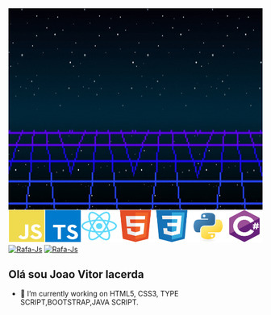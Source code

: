 <div>
  <img align="center" alt="developer" height="400" width="1000" src="https://github.com/Lacerdavitor/Lacerdavitor/blob/main/hi,%20I'm%20Vitor%20Lacerda%20,%20a%20web%20developer%20in%20making%20(1).gif?raw=true">
</div>  
<div style="display:inline-flex">
  <img align="center" alt="lacerda.dev-Js" height="65" width="140" src="https://raw.githubusercontent.com/devicons/devicon/master/icons/javascript/javascript-plain.svg">
  <img align="center" alt="lacerda.dev Ts" height="65" width="140" src="https://raw.githubusercontent.com/devicons/devicon/master/icons/typescript/typescript-plain.svg">
  <img align="center" alt="lacerda.dev Rs" height="65" width="140" src="https://raw.githubusercontent.com/devicons/devicon/master/icons/react/react-original.svg">
  <img align="center" alt="lacerda.dev-HTML" height="65" width="140" src="https://raw.githubusercontent.com/devicons/devicon/master/icons/html5/html5-original.svg">
  <img align="center" alt="lacerda.dev-CSS" height="65" width="140" src="https://raw.githubusercontent.com/devicons/devicon/master/icons/css3/css3-original.svg">
  <img align="center" alt="lacerda.dev-Python" height="65" width="140" src="https://raw.githubusercontent.com/devicons/devicon/master/icons/python/python-original.svg">
  <img align="center" alt="lacerda.dev-Csharp" height="65" width="140" src="https://raw.githubusercontent.com/devicons/devicon/master/icons/csharp/csharp-original.svg">
</div>
<div> 
  <a href = "mailto:lacerdavitor.dev@gmail.com"><img align="center" alt="Rafa-Js" height="15" width="400" src="https://img.shields.io/badge/-Gmail-%23333?style=for-the-badge&logo=gmail&logoColor=white" target="_blank"></a>
  <a href="https://www.linkedin.com/in/jo%C3%A3o-vitor-lacerda-6a9620279/" target="_blank"><img align="center" alt="Rafa-Js" height="15" width="400" src="https://img.shields.io/badge/-LinkedIn-%230077B5?style=for-the-badge&logo=linkedin&logoColor=white" target="_blank"></a> 
</div>

## Olá sou Joao Vitor lacerda </br>
- 🔭 I’m currently working on HTML5, CSS3, TYPE SCRIPT,BOOTSTRAP,JAVA SCRIPT.
